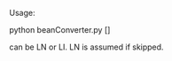 Usage:

python beanConverter.py <NODENAME> [<SITE>]

<SITE> can be LN or LI. LN is assumed if skipped.

